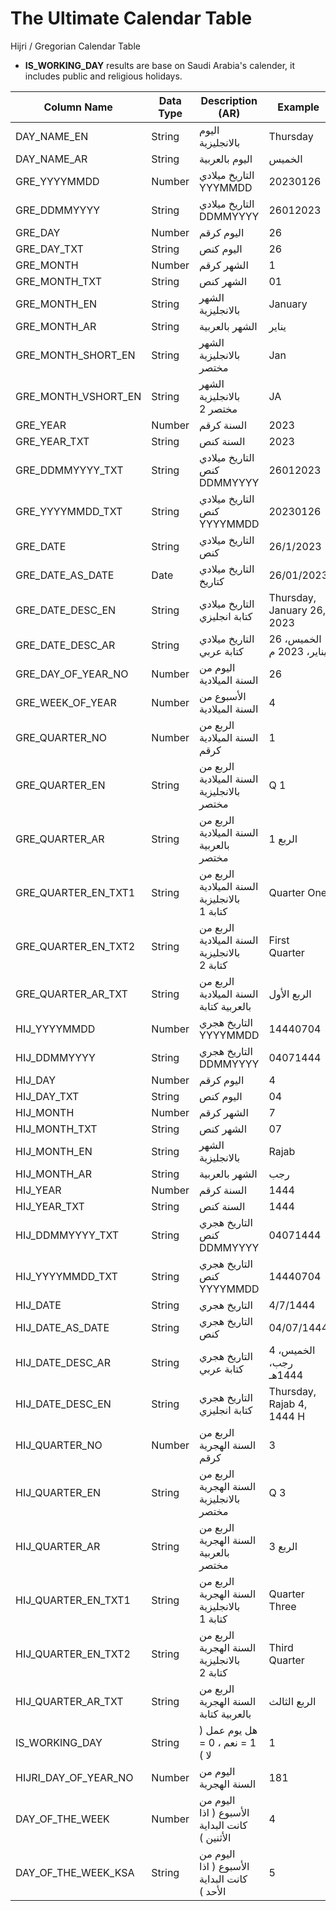 # The Ultimate Calendar Table

Hijri / Gregorian Calendar Table

- **IS_WORKING_DAY** results are base on Saudi Arabia's calender, it includes public and religious holidays.



| Column Name          | Data Type  | Description (AR)                                         | Example                       |
| -------------------- | ------ | --------------------------------------------- | -------------------------- |
| DAY_NAME_EN          | String | اليوم بالانجليزية                             | Thursday                   |
| DAY_NAME_AR          | String | اليوم بالعربية                                | الخميس                     |
| GRE_YYYYMMDD         | Number | التاريخ ميلادي YYYMMDD                        | 20230126                   |
| GRE_DDMMYYYY         | String | التاريخ ميلادي DDMMYYYY                       | 26012023                   |
| GRE_DAY              | Number | اليوم كرقم                                    | 26                         |
| GRE_DAY_TXT          | String | اليوم كنص                                     | 26                         |
| GRE_MONTH            | Number | الشهر كرقم                                    | 1                          |
| GRE_MONTH_TXT        | String | الشهر كنص                                     | 01                         |
| GRE_MONTH_EN         | String | الشهر بالانجليزية                             | January                    |
| GRE_MONTH_AR         | String | الشهر بالعربية                                | يناير                      |
| GRE_MONTH_SHORT_EN   | String | الشهر بالانجليزية مختصر                       | Jan                        |
| GRE_MONTH_VSHORT_EN  | String | الشهر بالانجليزية مختصر 2                     | JA                         |
| GRE_YEAR             | Number | السنة كرقم                                    | 2023                       |
| GRE_YEAR_TXT         | String | السنة كنص                                     | 2023                       |
| GRE_DDMMYYYY_TXT     | String | التاريخ ميلادي كنص DDMMYYYY                   | 26012023                   |
| GRE_YYYYMMDD_TXT     | String | التاريخ ميلادي كنص YYYYMMDD                   | 20230126                   |
| GRE_DATE             | String | التاريخ ميلادي كنص                            | 26/1/2023                  |
| GRE_DATE_AS_DATE     | Date   | التاريخ ميلادي كتاريخ                         | 26/01/2023                 |
| GRE_DATE_DESC_EN     | String | التاريخ ميلادي كتابة انجليزي                  | Thursday, January 26, 2023 |
| GRE_DATE_DESC_AR     | String | التاريخ ميلادي كتابة عربي                     | الخميس، 26 يناير، 2023 م   |
| GRE_DAY_OF_YEAR_NO   | Number | اليوم من السنة الميلادية                      | 26                         |
| GRE_WEEK_OF_YEAR     | Number | الأسبوع من السنة الميلادية                    | 4                          |
| GRE_QUARTER_NO       | Number | الربع من السنة الميلادية كرقم                 | 1                          |
| GRE_QUARTER_EN       | String | الربع من السنة الميلادية بالانجليزية مختصر    | Q 1                        |
| GRE_QUARTER_AR       | String | الربع من السنة الميلادية بالعربية مختصر       | الربع 1                    |
| GRE_QUARTER_EN_TXT1  | String | الربع من السنة الميلادية بالانجليزية كتابة 1  | Quarter One                |
| GRE_QUARTER_EN_TXT2  | String | الربع من السنة الميلادية بالانجليزية كتابة 2  | First Quarter              |
| GRE_QUARTER_AR_TXT   | String | الربع من السنة الميلادية بالعربية كتابة       | الربع الأول                |
| HIJ_YYYYMMDD         | Number | التاريخ هجري YYYYMMDD                         | 14440704                   |
| HIJ_DDMMYYYY         | String | التاريخ هجري DDMMYYYY                         | 04071444                   |
| HIJ_DAY              | Number | اليوم كرقم                                    | 4                          |
| HIJ_DAY_TXT          | String | اليوم كنص                                     | 04                         |
| HIJ_MONTH            | Number | الشهر كرقم                                    | 7                          |
| HIJ_MONTH_TXT        | String | الشهر كنص                                     | 07                         |
| HIJ_MONTH_EN         | String | الشهر بالانجليزية                             | Rajab                      |
| HIJ_MONTH_AR         | String | الشهر بالعربية                                | رجب                        |
| HIJ_YEAR             | Number | السنة كرقم                                    | 1444                       |
| HIJ_YEAR_TXT         | String | السنة كنص                                     | 1444                       |
| HIJ_DDMMYYYY_TXT     | String | التاريخ هجري كنص DDMMYYYY                     | 04071444                   |
| HIJ_YYYYMMDD_TXT     | String | التاريخ هجري كنص YYYYMMDD                     | 14440704                   |
| HIJ_DATE             | String | التاريخ هجري                                  | 4/7/1444                   |
| HIJ_DATE_AS_DATE     | String | التاريخ هجري كنص                              | 04/07/1444                 |
| HIJ_DATE_DESC_AR     | String | التاريخ هجري كتابة عربي                       | الخميس، 4 رجب، 1444هـ      |
| HIJ_DATE_DESC_EN     | String | التاريخ هجري كتابة انجليزي                    | Thursday, Rajab 4, 1444 H  |
| HIJ_QUARTER_NO       | Number | الربع من السنة الهجرية كرقم                   | 3                          |
| HIJ_QUARTER_EN       | String | الربع من السنة الهجرية بالانجليزية مختصر      | Q 3                        |
| HIJ_QUARTER_AR       | String | الربع من السنة الهجرية بالعربية مختصر         | الربع 3                    |
| HIJ_QUARTER_EN_TXT1  | String | الربع من السنة الهجرية بالانجليزية كتابة 1    | Quarter Three              |
| HIJ_QUARTER_EN_TXT2  | String | الربع من السنة الهجرية بالانجليزية كتابة 2    | Third Quarter              |
| HIJ_QUARTER_AR_TXT   | String | الربع من السنة الهجرية بالعربية كتابة         | الربع الثالث               |
| IS_WORKING_DAY       | String | هل يوم عمل ( 1 = نعم ، 0 = لا )               | 1                          |
| HIJRI_DAY_OF_YEAR_NO | Number | اليوم من السنة الهجرية                        | 181                        |
| DAY_OF_THE_WEEK      | Number | اليوم من الأسبوع ( اذا كانت البداية الأثنين ) | 4                          |
| DAY_OF_THE_WEEK_KSA  | String | اليوم من الأسبوع ( اذا كانت البداية الأحد )   | 5                          |